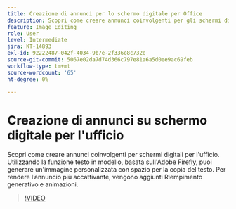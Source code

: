 ```yaml
---
title: Creazione di annunci per lo schermo digitale per Office
description: Scopri come creare annunci coinvolgenti per gli schermi digitali per l'ufficio
feature: Image Editing
role: User
level: Intermediate
jira: KT-14893
exl-id: 92222487-042f-4034-9b7e-2f336e8c732e
source-git-commit: 5067e02da7d74d366c797e81a6a5d0ee9ac69feb
workflow-type: tm+mt
source-wordcount: '65'
ht-degree: 0%

---
```


# Creazione di annunci su schermo digitale per l&#39;ufficio

Scopri come creare annunci coinvolgenti per schermi digitali per l&#39;ufficio. Utilizzando la funzione testo in modello, basata sull&#39;Adobe Firefly, puoi generare un&#39;immagine personalizzata con spazio per la copia del testo. Per rendere l’annuncio più accattivante, vengono aggiunti Riempimento generativo e animazioni.

>[!VIDEO](https://video.tv.adobe.com/v/3427119?quality=12&learn=on&hidetitle=true)
